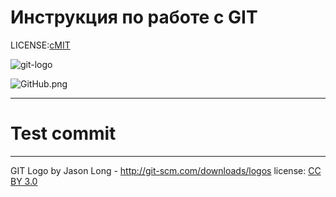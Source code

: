 # Инструкция по работе с GIT

LICENSE:[сMIT](./license.md)

![git-logo](./assets/git-logo.png])

![GitHub.png](./assets/GitHub.png])

---

# Test commit


---
GIT Logo by Jason Long - http://git-scm.com/downloads/logos
license: [CC BY 3.0](https://opensource.org/licenses/MIT) 